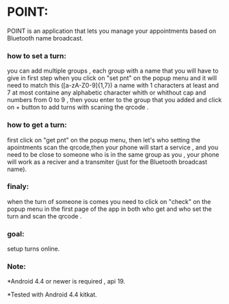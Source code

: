 # POINT:

POINT is an application that lets you manage your appointments based on Bluetooth name broadcast.

### how to set a turn:
you can add multiple groups , each group with a name that you will have to give in first step when you click on "set pnt" on the popup menu and it will need to match this ([a-zA-Z0-9]{1,7}) a name with 1 characters at least and 7 at most containe any alphabetic character whith or whithout cap and numbers from 0 to 9 , then youu enter to the group that you added and click on + button to add turns with scaning the qrcode .

### how to get a turn:
first click on "get pnt" on the popup menu, then let's who setting the apointments scan the qrcode,then your phone will start a service , and you need to be close to someone who is in the same group as you , your phone will work as a reciver and a transmiter (just for the Bluetooth broadcast name).

### finaly:
when the turn of someone is comes you need to click on "check" on the popup menu in the first page of the app in both who get and who set the turn and scan the qrcode .  


### goal:
setup turns online.


### Note:

*Android 4.4 or newer is required , api 19.

*Tested with Android 4.4 kitkat.


